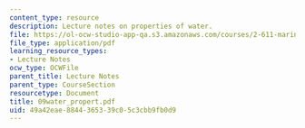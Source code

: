 ```yaml
---
content_type: resource
description: Lecture notes on properties of water.
file: https://ol-ocw-studio-app-qa.s3.amazonaws.com/courses/2-611-marine-power-and-propulsion-fall-2006/49a42eae8844365339c05c3cbb9fb0d9_09water_propert.pdf
file_type: application/pdf
learning_resource_types:
- Lecture Notes
ocw_type: OCWFile
parent_title: Lecture Notes
parent_type: CourseSection
resourcetype: Document
title: 09water_propert.pdf
uid: 49a42eae-8844-3653-39c0-5c3cbb9fb0d9
---
```

